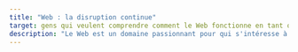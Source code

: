```yaml
---
title: "Web : la disruption continue"
target: gens qui veulent comprendre comment le Web fonctionne en tant que marché
description: "Le Web est un domaine passionnant pour qui s'intéresse à l'économie et à l'organisation de la valeur. Parce qu'il permet d'abolir les frontières entre l'offre et la demande, le Web est un lieu où naissent sans interruption de nouveaux modèles qui viennent perturber des équilibres dont on considère qu'ils sont établis en à peine quelques mois. Dans ce monde où tout semble aller très vite, les choses sont, en réalité, très prévisibles… et paradoxalement nous nous préparons souvent mal aux changements de paragidmes à venir. Discutons-en."
---
```

